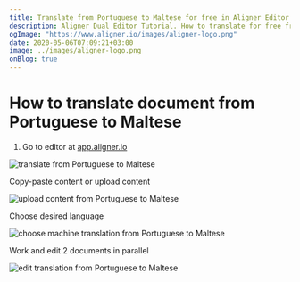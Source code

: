 ```yaml
---
title: Translate from Portuguese to Maltese for free in Aligner Editor
description: Aligner Dual Editor Tutorial. How to translate for free from Portuguese to Maltese. Aligner is multilingual document management platform. 
ogImage: "https://www.aligner.io/images/aligner-logo.png"
date: 2020-05-06T07:09:21+03:00
image: ../images/aligner-logo.png
onBlog: true
---
```


# How to translate document from Portuguese to Maltese

1. Go to editor at [app.aligner.io](https://app.aligner.io "Aligner App web page")

![translate from Portuguese to Maltese](../aligner-blank-editor.png "translate from Portuguese to Maltese")

Copy-paste content or upload content

![upload content from Portuguese to Maltese](../aligner-uploaded-document.png "upload content from Portuguese to Maltese")

Choose desired language

![choose machine translation from Portuguese to Maltese](../aligner-language-dropdown.png "choose machine translation from Portuguese to Maltese")

Work and edit 2 documents in parallel

![edit translation from Portuguese to Maltese](../aligner-double-sitded-editor.png "edit translation from Portuguese to Maltese")

